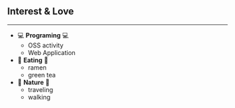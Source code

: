 <!-- classes: slide02 -->

## Interest & Love

<hr />

- 💻 **Programing** 💻
  - OSS activity
  - Web Application
- 🍴 **Eating** 🍴
  - ramen
  - green tea
- 🌲 **Nature** 🌲
  - traveling
  - walking
